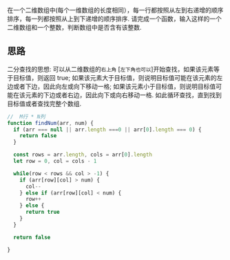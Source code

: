 在一个二维数组中(每个一维数组的长度相同），每一行都按照从左到右递增的顺序排序，每一列都按照从上到下递增的顺序排序. 请完成一个函数，输入这样的一个二维数组和一个整数，判断数组中是否含有该整数. 

## 思路

二分查找的思想: 可以从二维数组的`右上角` [`左下角也可以`]开始查找，如果该元素等于目标值，则返回 true; 如果该元素大于目标值，则说明目标值可能在该元素的左边或者下边，因此向左或向下移动一格; 如果该元素小于目标值，则说明目标值可能在该元素的下边或者右边，因此向下或向右移动一格. 如此循环查找，直到找到目标值或者查找完整个数组. 


```js
//  M行 * N列
function findNum(arr, num) {
  if (arr === null || arr.length ===0 || arr[0].length === 0) {
    return false
  }

  const rows = arr.length, cols = arr[0].length
  let row = 0, col = cols - 1

  while(row < rows && col > -1) {
    if (arr[row][col] > num) {
      col--
    } else if (arr[row][col] < num) {
      row++
    } else {
      return true
    }
  } 

  return false

}


```